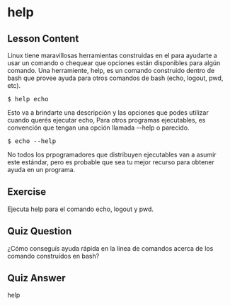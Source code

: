# help

## Lesson Content

Linux tiene maravillosas herramientas construidas en el para ayudarte a usar un comando o chequear que opciones están disponibles para algún comando. Una herramiente, help, es un comando construido dentro de bash que provee ayuda para otros comandos de bash (echo, logout, pwd, etc).

<pre>$ help echo</pre>

Esto va a brindarte una descripción y las opciones que podes utilizar cuando querés ejecutar echo, Para otros programas ejecutables, es convención que tengan una opción llamada --help o parecido.

<pre>$ echo --help</pre>

No todos los prpogramadores que distribuyen ejecutables van a asumir este estándar, pero es probable que sea tu mejor recurso para obtener ayuda en un programa.

## Exercise

Ejecuta help para el comando echo, logout y pwd.

## Quiz Question

¿Cómo conseguís ayuda rápida en la línea de comandos acerca de los comando construídos en bash?

## Quiz Answer

help
